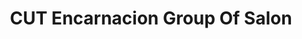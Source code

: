 ---
title: "CUT Encarnacion Group Of Salon"
url: /imus/cut-encarnacion-group-of-salon/
shop: hairdresser
---